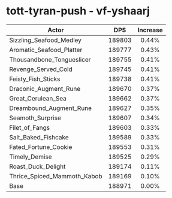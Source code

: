 # tott-tyran-push - vf-yshaarj
| Actor | DPS | Increase |
|---|:---:|:---:|
|Sizzling_Seafood_Medley|189803|0.44%|
|Aromatic_Seafood_Platter|189777|0.43%|
|Thousandbone_Tongueslicer|189755|0.41%|
|Revenge_Served_Cold|189745|0.41%|
|Feisty_Fish_Sticks|189738|0.41%|
|Draconic_Augment_Rune|189670|0.37%|
|Great_Cerulean_Sea|189662|0.37%|
|Dreambound_Augment_Rune|189627|0.35%|
|Seamoth_Surprise|189607|0.34%|
|Filet_of_Fangs|189603|0.33%|
|Salt_Baked_Fishcake|189589|0.33%|
|Fated_Fortune_Cookie|189553|0.31%|
|Timely_Demise|189525|0.29%|
|Roast_Duck_Delight|189174|0.11%|
|Thrice_Spiced_Mammoth_Kabob|189169|0.10%|
|Base|188971|0.00%|
